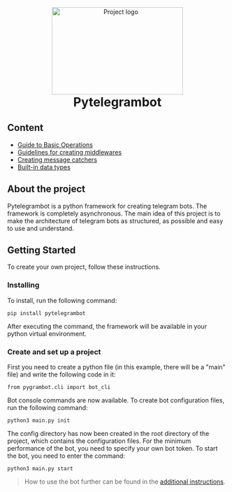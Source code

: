 <div align="center">
  <img width=300px height=200px src="https://raw.githubusercontent.com/uwine4850/pygrambot/0504f574a199d5bfc84f36b2e71f203d6ec09e87/docs/pgb_logo.svg" alt="Project logo">
</div>

<h1 align="center" style="margin: 0">Pytelegrambot</h1>

## Content
* [Guide to Basic Operations](https://github.com/uwine4850/pygrambot/blob/master/docs/create_project.md)
* [Guidelines for creating middlewares](https://github.com/uwine4850/pygrambot/blob/master/docs/create_middlewares.md)
* [Creating message catchers](https://github.com/uwine4850/pygrambot/blob/master/docs/creating_message_catchers.md)
* [Built-in data types](https://github.com/uwine4850/pygrambot/blob/master/docs/data_objects.md)



## About the project <a name = "about"></a>

Pytelegrambot is a python framework for creating telegram bots. The framework is completely asynchronous. The main idea of this project is to make the architecture of telegram bots as structured, as possible and easy to use and understand.

## Getting Started <a name = "getting_started"></a>

To create your own project, follow these instructions.

### Installing

To install, run the following command:

```
pip install pytelegrambot
```
After executing the command, the framework will be available in your python virtual environment.

### Create and set up a project

First you need to create a python file (in this example, there will be a "main" file) and write the following code in it:
```
from pygrambot.cli import bot_cli
```
Bot console commands are now available. To create bot configuration files, run the following command:
```
python3 main.py init
```
The config directory has now been created in the root directory of the project, which contains the configuration files. For the minimum performance of the bot, you need to specify your own bot token.
To start the bot, you need to enter the command:
```
python3 main.py start
```

> How to use the bot further can be found in the [additional instructions](https://github.com/uwine4850/pygrambot/blob/master/docs/create_project.md).